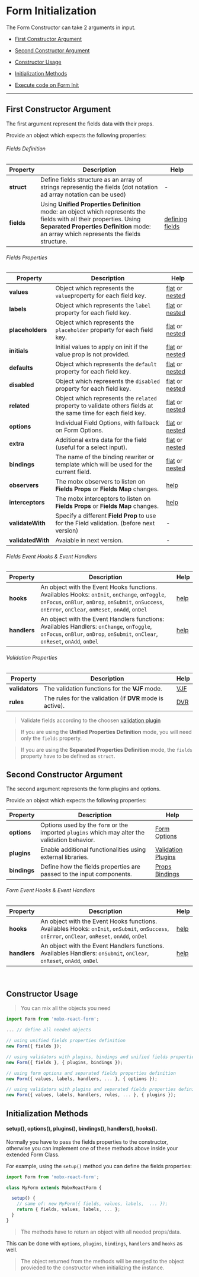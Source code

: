 # Form Initialization

The Form Constructor can take 2 arguments in input.

* [First Constructor Argument](#first-constructor-argument)
* [Second Constructor Argument](#second-constructor-argument)


* [Constructor Usage](#constructor-usage)
* [Initialization Methods](#initialization-methods)
* [Execute code on Form Init](../events/event-hooks.md#execute-code-on-instance-init)

---

## First Constructor Argument

The first argument represent the fields data with their props.

Provide an object which expects the following properties:

###### Fields Definition
| Property | Description | Help |
|---|---|---|
| **struct**    | Define fields structure as an array of strings representig the fields (dot notation ad array notation can be used) | - |
| **fields**    | Using **Unified Properties Definition** mode: an object which represents the fields with all their properties. Using **Separated Properties Definition** mode: an array which represents the fields structure. | [defining fields](../fields/) |

###### Fields Properties
| Property | Description | Help |
|---|---|---|
| **values**    | Object which represents the `value`property for each field key. | [flat](../fields/defining-flat-fields/separated-properties.md#defining-values) or [nested](../fields/defining-nested-fields/separated-properties.md#defining-nested-values) |
| **labels**    | Object which represents the `label` property for each field key. | [flat](../fields/defining-flat-fields/separated-properties.md#defining-labels) or [nested](../fields/defining-nested-fields/separated-properties.md#defining-nested-property) |
| **placeholders**    | Object which represents the `placeholder` property for each field key. | [flat](../fields/defining-flat-fields/separated-properties.md#defining-placeholders) or [nested](../fields/defining-nested-fields/separated-properties.md#defining-nested-property) |
| **initials**  | Initial values to apply on init if the value prop is not provided. | [flat](../fields/defining-flat-fields/separated-properties.md#defining-initials) or [nested](../fields/defining-nested-fields/separated-properties.md#defining-nested-property) |
| **defaults**  | Object which represents the `default` property for each field key. | [flat](../fields/defining-flat-fields/separated-properties.md#defining-defaults) or [nested](../fields/defining-nested-fields/separated-properties.md#defining-nested-property) |
| **disabled**  | Object which represents the `disabled` property for each field key. | [flat](../fields/defining-flat-fields/separated-properties.md#defining-disabled) or [nested](../fields/defining-nested-fields/separated-properties.md#defining-nested-property) |
| **related**  | Object which represents the `related` property to validate others fields at the same time for each field key. | [flat](../fields/defining-flat-fields/separated-properties.md#defining-related) or [nested](../fields/defining-nested-fields/separated-properties.md#defining-nested-property) |
| **options**  | Individual Field Options, with fallback on Form Options. | [flat](../fields/defining-flat-fields/separated-properties.md#defining-options) or [nested](../fields/defining-nested-fields/separated-properties.md#defining-nested-property) |
| **extra**  | Additional extra data for the field (useful for a select input). | [flat](../fields/defining-flat-fields/separated-properties.md#defining-extra) or [nested](../fields/defining-nested-fields/separated-properties.md#defining-nested-property) |
| **bindings**  | The name of the binding rewriter or template which will be used for the current field. | [flat](../fields/defining-flat-fields/separated-properties.md#defining-bindings) or [nested](../fields/defining-nested-fields/separated-properties.md#defining-nested-property) |
| **observers**  | The mobx observers to listen on **Fields Props** or **Fields Map** changes. | [help](../extra/mobx-events.md#using-observers--interceptors-objects) |
| **interceptors**  | The mobx interceptors to listen on **Fields Props** or **Fields Map** changes. | [help](../extra/mobx-events.md#using-observers--interceptors-objects) |
| **validateWith**  | Specify a different **Field Prop** to use for the Field validation. (before next version) | - |
| **validatedWith** | Avaiable in next version. | - |

###### Fields Event Hooks & Event Handlers
| Property | Description | Help |
|---|---|---|
| **hooks**  | An object with the Event Hooks functions. Availables Hooks: `onInit`, `onChange`, `onToggle`, `onFocus`, `onBlur`, `onDrop`, `onSubmit`, `onSuccess`, `onError`, `onClear`, `onReset`, `onAdd`, `onDel` | [help](../events/event-hooks.md) |
| **handlers**  | An object with the Event Handlers functions: Availables Handlers: `onChange`, `onToggle`, `onFocus`, `onBlur`, `onDrop`, `onSubmit`, `onClear`, `onReset`, `onAdd`, `onDel` | [help](../events/event-handlers.md) |

###### Validation Properties
| Property | Description | Help |
|---|---|---|
| **validators**  | The validation functions for the **VJF** mode. | [VJF](../validation/plugins/VJF/setup.md) |
| **rules**    | The rules for the validation (if **DVR** mode is active). | [DVR](../validation/plugins/DVR/setup.md) |

> Validate fields according to the choosen [validation plugin](https://foxhound87.github.io/mobx-react-form/docs/validation/plugins.html)

> If you are using the **Unified Properties Definition** mode, you will need only the `fields` property.

> If you are using the **Separated Properties Definition** mode, the `fields` property have to be defined as `struct`.

## Second Constructor Argument

The second argument represents the form plugins and options.

Provide an object which expects the following properties:

| Property | Description | Help |
|---|---|---|
| **options**   | Options used by the `form` or the imported `plugins` which may alter the validation behavior. | [Form Options](form-options.md) |
| **plugins**   | Enable additional functionalities using external libraries. | [Validation Plugins](../validation/plugins.md) |
| **bindings**   | Define how the fields properties are passed to the input components. | [Props Bindings](../bindings/README.md) |

###### Form Event Hooks & Event Handlers
| Property | Description | Help |
|---|---|---|
| **hooks**  | An object with the Event Hooks functions. Availables Hooks: `onInit`, `onSubmit`, `onSuccess`, `onError`, `onClear`, `onReset`, `onAdd`, `onDel` | [help](../events/event-hooks.md) |
| **handlers**  | An object with the Event Handlers functions. Availables Handlers: `onSubmit`, `onClear`, `onReset`, `onAdd`, `onDel` | [help](../events/event-handlers.md) |

<br>

## Constructor Usage

> You can mix all the objects you need

``` javascript
import Form from 'mobx-react-form';

... // define all needed objects

// using unified fields properties definition
new Form({ fields });

// using validators with plugins, bindings and unified fields properties definition
new Form({ fields }, { plugins, bindings });

// using form options and separated fields properties definition
new Form({ values, labels, handlers, ... }, { options });

// using validators with plugins and separated fields properties definition
new Form({ values, labels, handlers, rules, ... }, { plugins });
```

## Initialization Methods
#### setup(), options(), plugins(), bindings(), handlers(), hooks().

Normally you have to pass the fields properties to the constructor, otherwise you can implement one of these methods above inside your extended Form Class.

For example, using the `setup()` method you can define the fields properties:

```javascript
import Form from 'mobx-react-form';

class MyForm extends MobxReactForm {

  setup() {
    // same of: new MyForm({ fields, values, labels,  ... });
    return { fields, values, labels, ... };
  }
}
```

> The methods have to return an object with all needed props/data.

This can be done with `options`, `plugins`, `bindings`, `handlers` and `hooks` as well.

> The object returned from the methods will be merged to the object provieded to the constructor when initializing the instance.


